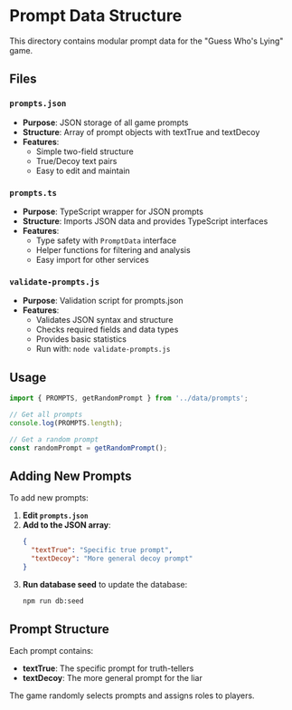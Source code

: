 # Prompt Data Structure

This directory contains modular prompt data for the "Guess Who's Lying" game.

## Files

### `prompts.json`
- **Purpose**: JSON storage of all game prompts
- **Structure**: Array of prompt objects with textTrue and textDecoy
- **Features**: 
  - Simple two-field structure
  - True/Decoy text pairs
  - Easy to edit and maintain

### `prompts.ts`
- **Purpose**: TypeScript wrapper for JSON prompts
- **Structure**: Imports JSON data and provides TypeScript interfaces
- **Features**: 
  - Type safety with `PromptData` interface
  - Helper functions for filtering and analysis
  - Easy import for other services

### `validate-prompts.js`
- **Purpose**: Validation script for prompts.json
- **Features**: 
  - Validates JSON syntax and structure
  - Checks required fields and data types
  - Provides basic statistics
  - Run with: `node validate-prompts.js`

## Usage

```typescript
import { PROMPTS, getRandomPrompt } from '../data/prompts';

// Get all prompts
console.log(PROMPTS.length);

// Get a random prompt
const randomPrompt = getRandomPrompt();
```

## Adding New Prompts

To add new prompts:

1. **Edit `prompts.json`**
2. **Add to the JSON array**:
   ```json
   {
     "textTrue": "Specific true prompt",
     "textDecoy": "More general decoy prompt"
   }
   ```
3. **Run database seed** to update the database:
   ```bash
   npm run db:seed
   ```

## Prompt Structure

Each prompt contains:
- **textTrue**: The specific prompt for truth-tellers
- **textDecoy**: The more general prompt for the liar

The game randomly selects prompts and assigns roles to players.




